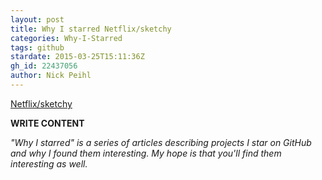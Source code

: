 ```yaml
---
layout: post
title: Why I starred Netflix/sketchy
categories: Why-I-Starred
tags: github
stardate: 2015-03-25T15:11:36Z
gh_id: 22437056
author: Nick Peihl
---
```


[Netflix/sketchy](https://github.com/Netflix/sketchy)

**WRITE CONTENT**

*"Why I starred" is a series of articles describing projects I star on GitHub and why I found them interesting. My hope is that you'll find them interesting as well.*


